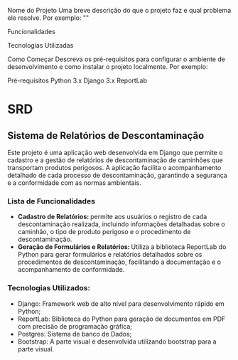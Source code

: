 Nome do Projeto
Uma breve descrição do que o projeto faz e qual problema ele resolve. Por exemplo: ""

Funcionalidades

 
Tecnologias Utilizadas


Como Começar
Descreva os pré-requisitos para configurar o ambiente de desenvolvimento e como instalar o projeto localmente. Por exemplo:

Pré-requisitos
Python 3.x
Django 3.x
ReportLab

<html>
    <h1>SRD</h1>
    <h2>Sistema de Relatórios de Descontaminação</h2>
    <p>Este projeto é uma aplicação web desenvolvida em Django que permite o cadastro e a gestão de relatórios de descontaminação de caminhões que transportam produtos perigosos. A aplicação facilita o acompanhamento detalhado de cada processo de descontaminação, garantindo a segurança e a conformidade com as normas ambientais.</p>
    <h3>Lista de Funcionalidades</h3>
    <ul>
        <li><b>Cadastro de Relatórios: </b> permite aos usuários o registro de cada descontaminação realizada, incluindo informações detalhadas sobre o caminhão, o tipo de produto perigoso e o procedimento de descontaminação.</li>
        <li><b>Geração de Formulários e Relatórios: </b> Utiliza a biblioteca ReportLab do Python para gerar formulários e relatórios detalhados sobre os procedimentos de descontaminação, facilitando a documentação e o acompanhamento de conformidade.</li>
    </ul>
    <h3>Tecnologias Utilizados:</h3>
    <ul>
        <li>Django: Framework web de alto nível para desenvolvimento rápido em Python;</li>
        <li>ReportLab: Biblioteca do Python para geração de documentos em PDF com precisão de programação gráfica;</li>
        <li>Postgres: Sistema de banco de Dados;</li>
        <li>Bootstrap: A parte visual é desenvolvida utilizando bootstrap para a parte visual.</li>
    </ul>
</html>
